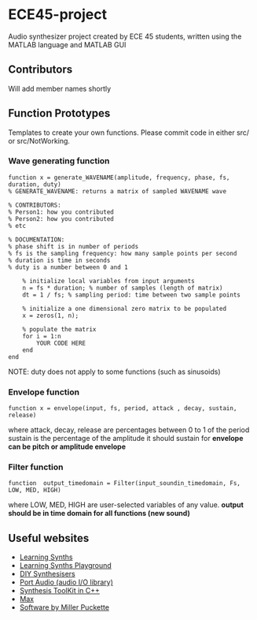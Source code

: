 # ECE45-project

 Audio synthesizer project created by ECE 45 students, written using the MATLAB language and MATLAB GUI
 
 ## Contributors
 Will add member names shortly
 
 ## Function Prototypes
Templates to create your own functions. Please commit code in either src/ or src/NotWorking.

 ### Wave generating function
```
function x = generate_WAVENAME(amplitude, frequency, phase, fs, duration, duty)
% GENERATE_WAVENAME: returns a matrix of sampled WAVENAME wave

% CONTRIBUTORS:
% Person1: how you contributed
% Person2: how you contributed
% etc

% DOCUMENTATION:
% phase shift is in number of periods
% fs is the sampling frequency: how many sample points per second
% duration is time in seconds
% duty is a number between 0 and 1

    % initialize local variables from input arguments
    n = fs * duration; % number of samples (length of matrix)
    dt = 1 / fs; % sampling period: time between two sample points
    
    % initialize a one dimensional zero matrix to be populated
    x = zeros(1, n);
    
    % populate the matrix
    for i = 1:n
        YOUR CODE HERE
    end
end
```
NOTE: duty does not apply to some functions (such as sinusoids)

 ### Envelope function
```
function x = envelope(input, fs, period, attack , decay, sustain, release)
```
where attack, decay, release are percentages between 0 to 1 of the period
sustain is the percentage of the amplitude it should sustain for
**envelope can be pitch or amplitude envelope**


### Filter function
```
function  output_timedomain = Filter(input_soundin_timedomain, Fs, LOW, MED, HIGH) 
```
where LOW, MED, HIGH are user-selected variables of any value. 
**output should be in time domain for all functions (new sound)**
 
 ## Useful websites
 
 - [Learning Synths](https://learningsynths.ableton.com)
 - [Learning Synths Playground](https://learningsynths.ableton.com/en/playground)
 - [DIY Synthesisers](https://blog.demofox.org/diy-synthesizer/)
 - [Port Audio (audio I/O library)](http://portaudio.com/)
 - [Synthesis ToolKit in C++](https://ccrma.stanford.edu/software/stk/)
 - [Max](https://cycling74.com/products/max)
 - [Software by Miller Puckette](http://msp.ucsd.edu/software.html)
